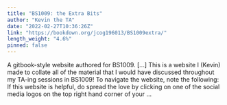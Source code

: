 ```yaml
---
title: "BS1009: the Extra Bits"
author: "Kevin the TA"
date: "2022-02-27T10:36:26Z"
link: "https://bookdown.org/jcog196013/BS1009extra/"
length_weight: "4.6%"
pinned: false
---
```


A gitbook-style website authored for BS1009. [...] This is a website I (Kevin) made to collate all of the material that I would have discussed throughout my TA-ing sessions in BS1009! To navigate the website, note the following: If this website is helpful, do spread the love by clicking on one of the social media logos on the top right hand corner of your ...
